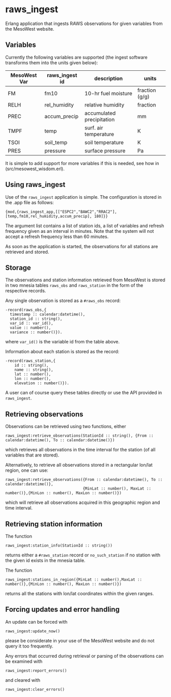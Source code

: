 # raws_ingest

Erlang application that ingests RAWS observations for given variables from the MesoWest website.

## Variables
Currently the following variables are supported (the ingest software transforms them into the units given below):

MesoWest Var | raws\_ingest id | description               | units
-------------|-----------------|---------------------------|------
FM           | fm10            | 10-hr fuel moisture       | fraction (g/g)
RELH         | rel\_humidity   | relative humidity         | fraction
PREC         | accum\_precip   | accumulated precipitation | mm
TMPF         | temp            | surf. air temperature     | K
TSOI         | soil\_temp      | soil temperature          | K
PRES         | pressure        | surface pressure          | Pa

It is simple to add support for more variables if this is needed, see how in (src/mesowest_wisdom.erl).

## Using raws_ingest

Use of the ````raws_ingest```` application is simple.  The configuration is stored in the .app file as follows:


    {mod,{raws_ingest_app,[["ESPC2","BAWC2","RRAC2"], [temp,fm10,rel_humidity,accum_precip], 180]}}

The argument list contains a list of station ids, a list of variables and refresh frequency given as an interval in minutes.
Note that the system will not accept a refresh frequency less than 60 minutes.

As soon as the application is started, the observations for all stations are retrieved and stored.

## Storage

The observations and station information retrieved from MesoWest is stored in two mnesia tables ````raws_obs```` and ````raws_station````
in the form of the respective records.

Any single observation is stored as a ````#raws_obs```` record:

    -record(raws_obs,{
      timestamp :: calendar:datetime(),
      station_id :: string(),
      var_id :: var_id(),
      value :: number(),
      variance :: number()}).

where ````var_id()```` is the variable id from the table above.

Information about each station is stored as the record:

    -record(raws_station,{
        id :: string(),
        name :: string(),
        lat :: number(),
        lon :: number(),
        elevation :: number()}).

A user can of course query these tables directly or use the API provided in ````raws_ingest````.

## Retrieving observations

Observations can be retrieved using two functions, either

    raws_ingest:retrieve_observations(StationId :: string(), {From :: calendar:datetime(), To :: calendar:datetime()})

which retrieves all observations in the time interval for the station (of all variables that are stored).

Alternatively, to retrieve all observations stored in a rectangular lon/lat region, one can use:


    raws_ingest:retrieve_observations({From :: calendar:datetime(), To :: calendar:datetime()},
                                      {MinLat :: number(), MaxLat :: number()},{MinLon :: number(), MaxLon :: number()})

which will retrieve all observations acquired in this geographic region and time interval.


## Retrieving station information

The function

    raws_ingest:station_info(StationId :: string())

returns either a ````#raws_station```` record or ````no_such_station```` if no station with the given id exists in the mnesia table.

The function

    raws_ingest:stations_in_region({MinLat :: number(),MaxLat :: number()},{MinLon :: number(), MaxLon :: number()})

returns all the stations with lon/lat coordinates within the given ranges.


## Forcing updates and error handling

An update can be forced with

    raws_ingest:update_now()

please be considerate in your use of the MesoWest website and do not query it too frequently.

Any errors that occurred during retrieval or parsing of the observations can be examined with

    raws_ingest:report_errors()

and cleared with

    raws_ingest:clear_errors()


